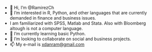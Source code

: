 - 👋 Hi, I’m @RamirezCh
- 👀 I’m interested in R, Python, and other languages that are currently demanded in finance and business issues. 
- I am familiarized with SPSS, Matlab and Stata. Also with Bloomberg altough is not a computer language.
- 🌱 I’m currently learning basic Python.
- 💞️ I’m looking to collaborate on social and business projects.
- 📫 My e-mail is xdanram@gmail.com

<!---
RamirezCh/RamirezCh is a ✨ special ✨ repository because its `README.md` (this file) appears on your GitHub profile.
You can click the Preview link to take a look at your changes.
--->
